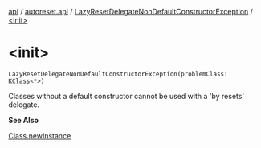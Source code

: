 [api](../../index.md) / [autoreset.api](../index.md) / [LazyResetDelegateNonDefaultConstructorException](index.md) / [&lt;init&gt;](./-init-.md)

# &lt;init&gt;

`LazyResetDelegateNonDefaultConstructorException(problemClass: `[`KClass`](https://kotlinlang.org/api/latest/jvm/stdlib/kotlin.reflect/-k-class/index.html)`<*>)`

Classes without a default constructor cannot be used with a 'by resets' delegate.

**See Also**

[Class.newInstance](https://docs.oracle.com/javase/6/docs/api/java/lang/Class.html#newInstance())

